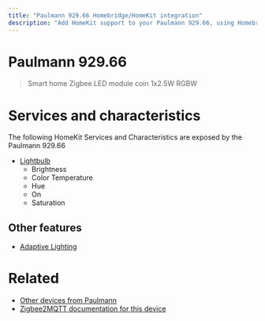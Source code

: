 ```yaml
---
title: "Paulmann 929.66 Homebridge/HomeKit integration"
description: "Add HomeKit support to your Paulmann 929.66, using Homebridge, Zigbee2MQTT and homebridge-z2m."
---
```

<!---
This file has been GENERATED using src/docgen/docgen.ts
DO NOT EDIT THIS FILE MANUALLY!
-->
# Paulmann 929.66
> Smart home Zigbee LED module coin 1x2.5W RGBW


# Services and characteristics
The following HomeKit Services and Characteristics are exposed by
the Paulmann 929.66

* [Lightbulb](../../light.md)
  * Brightness
  * Color Temperature
  * Hue
  * On
  * Saturation


## Other features
* [Adaptive Lighting](../../light.md)


# Related
* [Other devices from Paulmann](../index.md#paulmann)
* [Zigbee2MQTT documentation for this device](https://www.zigbee2mqtt.io/devices/929.66.html)